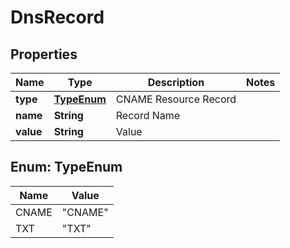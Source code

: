 

# DnsRecord


## Properties

| Name | Type | Description | Notes |
|------------ | ------------- | ------------- | -------------|
|**type** | [**TypeEnum**](#TypeEnum) | CNAME Resource Record |  |
|**name** | **String** | Record Name |  |
|**value** | **String** | Value |  |



## Enum: TypeEnum

| Name | Value |
|---- | -----|
| CNAME | &quot;CNAME&quot; |
| TXT | &quot;TXT&quot; |



